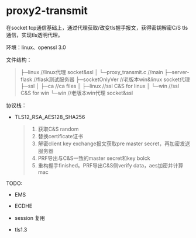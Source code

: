 # proxy2-transmit

在socket tcp通信基础上，通过代理获取/改变tls握手报文，获得密钥解密C/S tls通信，实现tls透明代理。

环境：linux、openssl 3.0

文件结构：

> ├─linux	//linux代理 socket&ssl
> │  └─proxy_transmit.c	//main 
> ├─server-flask	//flask测试服务器
> ├─socketOnlyVer	//老版本win&linux socket代理
> ├─ssl
> │  ├─ca	//ca files
> │  ├─linux	//ssl C&S for linux 
> │  └─win	//ssl C&S for win
> └─win	//老版本win代理 socket&ssl

协议栈：

- TLS12_RSA_AES128_SHA256

  > 1. 获取C&S random
  > 2. 替换certificate证书
  > 3. 解密client key exchange报文获取pre master secret，再加密发送服务器
  > 4. PRF导出与C&S一致的master secret和key bolck
  > 5. 重构握手finished。PRF导出C&S侧verify data，aes加密并计算mac

TODO:

- EMS

- ECDHE
- session 复用

- tls1.3